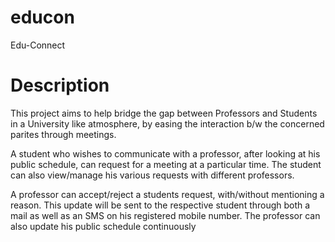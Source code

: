 educon
======

Edu-Connect


Description
===========

This project aims to help bridge the gap between Professors and Students in a University like atmosphere, by easing the interaction b/w the concerned parites through meetings.

A student who wishes to communicate with a professor, after looking at his public schedule, can request for a meeting at a particular time. The student can also view/manage his various requests with different professors.

A professor can accept/reject a students request, with/without mentioning a reason. This update will be sent to the respective student through both a mail as well as an SMS on his registered mobile number. The professor can also update his public schedule continuously
